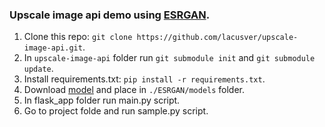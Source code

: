### Upscale image api demo using [ESRGAN](https://github.com/xinntao/ESRGAN).

1. Clone this repo: `git clone https://github.com/lacusver/upscale-image-api.git`.
2. In `upscale-image-api` folder run `git submodule init` and `git submodule update`.
4. Install requirements.txt: `pip install -r requirements.txt`.
5. Download [model](https://drive.google.com/file/d/1TPrz5QKd8DHHt1k8SRtm6tMiPjz_Qene/view?usp=sharing) and place in `./ESRGAN/models` folder.
6. In flask_app folder run main.py script.
7. Go to project folde and run sample.py script.
